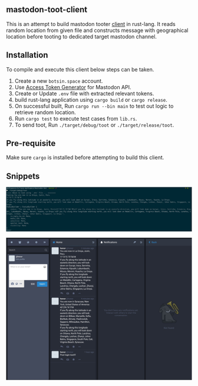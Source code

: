 mastodon-toot-client
---
This is an attempt to build mastodon tooter [client](https://botsin.space/@honor) in rust-lang. It reads random location from given file and constructs message with geographical location before tooting to dedicated target mastodon channel.

Installation
---
To compile and execute this client below steps can be taken.

1. Create a new `botsin.space` account.
2. Use [Access Token Generator](https://takahashim.github.io/mastodon-access-token/) for Mastodon API.
3. Create or Update `.env` file with extracted relevant tokens.
4. build rust-lang application using `cargo build` or `cargo release`.
5. On successful built, Run `cargo run --bin main` to test out logic to retrieve random location.
6. Run `cargo test` to execute test cases from `lib.rs`.
7. To send toot, Run `./target/debug/toot` or `./target/release/toot`.

Pre-requisite
---
Make sure `cargo` is installed before attempting to build this client.


Snippets
---
![Alt text](snapshots/mastodon_bot_shell_01.jpeg?raw=true "Result on shell")

![Alt text](snapshots/mastodon_bot_site_01.jpeg?raw=true "Result on Mastodon")
